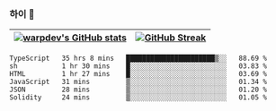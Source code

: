 
### 하이 👋
[![warpdev's GitHub stats](https://github-readme-stats.vercel.app/api?username=warpdev&show_icons=true&theme=vue-dark)](#) |[![GitHub Streak](https://github-readme-streak-stats.herokuapp.com/?user=warpdev&theme=dark)](#)
--- | --- |
<!--START_SECTION:waka-->

```text
TypeScript   35 hrs 8 mins   ██████████████████████▒░░   88.69 %
sh           1 hr 30 mins    █░░░░░░░░░░░░░░░░░░░░░░░░   03.83 %
HTML         1 hr 27 mins    █░░░░░░░░░░░░░░░░░░░░░░░░   03.69 %
JavaScript   31 mins         ▒░░░░░░░░░░░░░░░░░░░░░░░░   01.34 %
JSON         28 mins         ▒░░░░░░░░░░░░░░░░░░░░░░░░   01.20 %
Solidity     24 mins         ▒░░░░░░░░░░░░░░░░░░░░░░░░   01.05 %
```

<!--END_SECTION:waka-->

<!--
**warpdev/warpdev** is a ✨ _special_ ✨ repository because its `README.md` (this file) appears on your GitHub profile.

Here are some ideas to get you started:

- 🔭 I’m currently working on ...
- 🌱 I’m currently learning ...
- 👯 I’m looking to collaborate on ...
- 🤔 I’m looking for help with ...
- 💬 Ask me about ...
- 📫 How to reach me: ...
- 😄 Pronouns: ...
- ⚡ Fun fact: ...
-->
